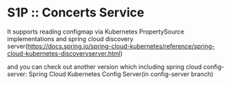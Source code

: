 # S1P :: Concerts Service

It supports reading configmap via Kubernetes PropertySource implementations and spring cloud discovery server(https://docs.spring.io/spring-cloud-kubernetes/reference/spring-cloud-kubernetes-discoveryserver.html)

and you can check out another version which including spring cloud config-server: Spring Cloud Kubernetes Config Server(in config-server branch)



